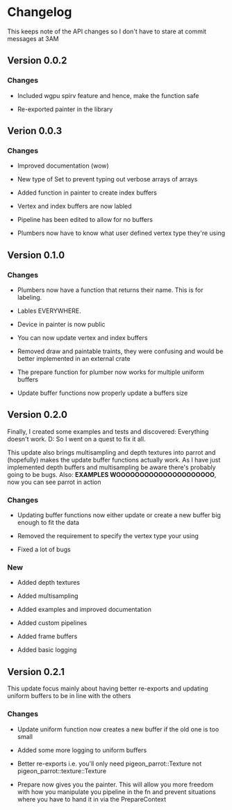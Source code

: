 # Changelog

This keeps note of the API changes so I don't have to stare at commit messages at 3AM

## Version 0.0.2

### Changes

- Included wgpu spirv feature and hence, make the function safe

- Re-exported painter in the library

## Verion 0.0.3

### Changes

- Improved documentation (wow)

- New type of Set to prevent typing out verbose arrays of arrays

- Added function in painter to create index buffers

- Vertex and index buffers are now labled

- Pipeline has been edited to allow for no buffers

- Plumbers now have to know what user defined vertex type they're using

## Version 0.1.0

### Changes

- Plumbers now have a function that returns their name. This is for labeling.

- Lables EVERYWHERE.

- Device in painter is now public

- You can now update vertex and index buffers

- Removed draw and paintable traints, they were confusing and would be better implemented in an external crate

- The prepare function for plumber now works for multiple uniform buffers

- Update buffer functions now properly update a buffers size

## Version 0.2.0

Finally, I created some examples and tests and discovered: Everything doesn't work. D: So I went on a quest to fix it all.

This update also brings multisampling and depth textures into parrot and (hopefully) makes the update buffer functions actually work. As I have just implemented depth buffers and multisampling be aware there's probably going to be bugs.
Also: **EXAMPLES WOOOOOOOOOOOOOOOOOOOOO**, now you can see parrot in action

### Changes

- Updating buffer functions now either update or create a new buffer big enough to fit the data

- Removed the requirement to specify the vertex type your using

- Fixed a lot of bugs

### New

- Added depth textures

- Added multisampling

- Added examples and improved documentation

- Added custom pipelines

- Added frame buffers

- Added basic logging

## Version 0.2.1

This update focus mainly about having better re-exports and updating uniform buffers to be in line with the others

### Changes

- Update uniform function now creates a new buffer if the old one is too small

- Added some more logging to uniform buffers

- Better re-exports i.e. you'll only need pigeon_parrot::Texture not pigeon_parrot::texture::Texture

- Prepare now gives you the painter. This will allow you more freedom with how you manipulate you pipeline in the fn and prevent situations where you have to hand it in via the PrepareContext